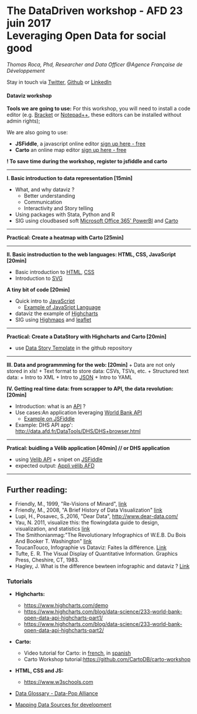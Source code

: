 # The DataDriven workshop - AFD 23 juin 2017<br> Leveraging Open Data for social good
*Thomas Roca, Phd, Researcher and Data Officer @Agence Française de Développement*

Stay in touch via [Twitter](https://twitter.com/Thomas_Roca), [Github](https://github.com/ThomasRoca/) or [LinkedIn](https://www.linkedin.com/in/thomas-roca-43347484/)

#### Dataviz workshop

**Tools we are going to use:**
For this workshop, you will need to install a code editor (e.g. [Bracket](https://sourceforge.net/projects/bracketsportable/) or [Notepad++](https://notepad-plus-plus.org/fr/), these editors can be installed without admin rights);

We are also going to use: 
- 	**JSFiddle**, a javascript online editor [sign up here - free](https://jsfiddle.net/user/signup/)
- 	**Carto** an online map editor [sign up here - free](https://carto.com/signup/)

**! To save time during the workshop, register to jsfiddle and carto**

---

**I. Basic introduction to data representation [15min]**
- 	What, and why dataviz ? 
	- Better understanding
	- Communication
	- Interactivity and Story telling
-	Using packages with Stata, Python and R
-	SIG using cloudbased soft [Microsoft Office 365' PowerBI](https://powerbi.microsoft.com/fr-fr/desktop/) and [Carto](https://carto.com/) 

---

**Practical: Create a heatmap with Carto [25min]**
  
--- 

**II. Basic instroduction to the web languages: HTML, CSS, JavaScript [20min]**
-	Basic introduction to [HTML](https://www.w3schools.com/html/default.asp), [CSS](https://www.w3schools.com/css/default.asp)
- 	Introduction to [SVG](https://en.wikipedia.org/wiki/Scalable_Vector_Graphics)

**A tiny bit of code [20min]**
- 	Quick intro to [JavaScript](https://www.w3schools.com/js/default.asp)
	+ [Example of JavaSript Language](https://jsfiddle.net/ThomasRoca/50snpv6r/) 	
- 	dataviz the example of [Highcharts](https://www.highcharts.com/)
- 	SIG using [Highmaps](https://www.highcharts.com/) and [leaflet](http://leafletjs.com/)

---

**Practical: Create a DataStory with Highcharts and Carto [20min]**
   + use [Data Story Template](http://data.afd.fr/datastory/Data%20Story%20Template.html) in the github repository

--- 
 
**III. Data and programmming for the web: [20min]**
	+ Data are not only stored in xls!
	+ Text format to store data:
		CSVs, TSVs, etc.
	+ Structured text data:
		+ Intro to XML
		+ Intro to [JSON](https://en.wikipedia.org/wiki/JSON)
		+ Intro to YAML
		
**IV. Getting real time data: from scrapper to API, the data revolution: [20min]**
- Introduction: what is an [API](https://en.wikipedia.org/wiki/Application_programming_interface) ?
-  Use cases:An application leveraging [World Bank API](https://datahelpdesk.worldbank.org/knowledgebase/articles/889392-api-documentation)
	+ [Example on JSFiddle](http://jsfiddle.net/ThomasRoca/0eata2p0/)
-  Example: DHS API app': http://data.afd.fr/DataTools/DHS/DHS+browser.html 

  
---

**Pratical: buidling a Vélib application [40min] // or DHS application**
   + using [Velib API](https://developer.jcdecaux.com/#/opendata/vls?page=getstarted)
   	+ snipet on [JSFiddle](http://jsfiddle.net/ThomasRoca/zceqa7jf/)
   + expected output: [Appli vélib AFD](http://data.afd.fr/DataTools/V%C3%A9libAFD.html)
   
---   	
	
## Further reading:
- Friendly, M., 1999, "Re-Visions of Minard", [link](http://www.datavis.ca/gallery/minard/minard.pdf])
- Friendly, M., 2008, "A Brief History of Data Visualization" [link](http://byrneslab.net/classes/biol607/readings/Friendly_2008_dataviz_history.pdf)
- Lupi, H., Posavec, S.,2016, "Dear Data", http://www.dear-data.com/
- Yau, N. 2011, visualize this: the flowingdata guide to design, visualization, and statistics [link](http://book.flowingdata.com)
- The Smithonianmag:"The Revolutionary Infographics of W.E.B. Du Bois And Booker T. Washington" [link](http://www.smithsonianmag.com/smart-news/the-revolutionary-infographics-of-web-du-bois-and-booker-t-washington-180959756)
- ToucanTouco, Infographie vs Dataviz: Faites la différence. [Link](https://toucantoco.com/blog/infographie-vs-dataviz/)
- Tufte, E. R. The Visual Display of Quantitative Information. Graphics Press, Cheshire, CT, 1983.
- Hagley, J. What is the difference bewteen infographic and dataviz ? [Link](http://www.jackhagley.com/What-s-the-difference-between-an-Infographic-and-a-Data-Visualisation)

### Tutorials
- **Highcharts:**
	- https://www.highcharts.com/demo
	- https://www.highcharts.com/blog/data-science/233-world-bank-open-data-api-highcharts-part1/
	- https://www.highcharts.com/blog/data-science/233-world-bank-open-data-api-highcharts-part2/
- **Carto:**
	- Video tutorial for Carto: in [french](https://www.youtube.com/watch?v=nRKSR635-Kk), in [spanish](https://www.youtube.com/watch?v=o2dUzQiwUYE&t=2s)
	- Carto Workshop tutorial:https://github.com/CartoDB/carto-workshop
- **HTML, CSS and JS:** 
	- https://www.w3schools.com

- [Data Glossary - Data-Pop Alliance](https://github.com/ThomasRoca/Lecture-Columbia-Science-Po-2017/blob/master/Glossary.md)
- [Mapping Data Sources for development](https://afdlab4dev.github.io/Wiki-DataExploration-in-AFD/)
